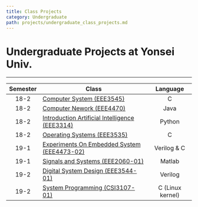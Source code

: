 ```yaml
---
title: Class Projects
category: Undergraduate
path: projects/undergraduate_class_projects.md
---
```


# Undergraduate Projects at Yonsei Univ.
* * *

|Semester|Class|Language|
|:---:|---|:---:|
|18-2|[Computer System (EEE3545)](https://github.com/WheatBeer/undergraduate_projects/tree/master/computer_systems)|C
|18-2|[Computer Nework (EEE4470)](https://github.com/WheatBeer/undergraduate_projects/tree/master/computer_network)|Java
|18-2|[Introduction Artificial Intelligence (EEE3314)](https://github.com/WheatBeer/undergraduate_projects/tree/master/artificial_intelligence)|Python
|18-2|[Operating Systems (EEE3535)](https://github.com/WheatBeer/undergraduate_projects/tree/master/operating_systems)|C
|19-1|[Experiments On Embedded System (EEE4473-02)](https://github.com/WheatBeer/undergraduate_projects/tree/master/embedded_system)|Verilog & C
|19-1|[Signals and Systems (EEE2060-01)](https://github.com/WheatBeer/undergraduate_projects/tree/master/signals_and_systems)|Matlab
|19-2|[Digital System Design (EEE3544-01)](https://github.com/WheatBeer/undergraduate_projects/tree/master/digital_system_design)|Verilog
|19-2|[System Programming (CSI3107-01)](https://github.com/WheatBeer/undergraduate_projects/tree/master/system_programming)|C (Linux kernel)
